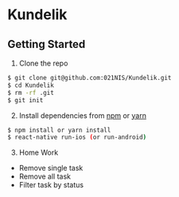 # Kundelik

## Getting Started

1.  Clone the repo

```bash
$ git clone git@github.com:021NIS/Kundelik.git
$ cd Kundelik
$ rm -rf .git
$ git init
```

2.  Install dependencies from [npm](https://www.npmjs.com) or [yarn](https://yarnpkg.com/lang/en/)

```bash
$ npm install or yarn install
$ react-native run-ios (or run-android)
```

3.  Home Work

* Remove single task
* Remove all task
* Filter task by status

